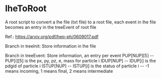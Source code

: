 # lheToRoot
A root script to convert a lhe file (txt file) to a root file,
each event in lhe file becomes an entry in the treeEvent of root file

Ref.: https://arxiv.org/pdf/hep-ph/0609017.pdf

Branch in treeInit:
Store <init></init> information in lhe file

Branch in treeEvent:
Store <event></event> information, an entry per event
PUP[NUP][5] -- PUP[i][5] is the px, py, pz, e, mass for particle i
IDUP[NUP] -- IDUP[i] is the pdgid of particle i
ISTUP[NUP] -- ISTUP[i] is the status of particle i
           -- -1 means incoming, 1 means final, 2 means intermediate
